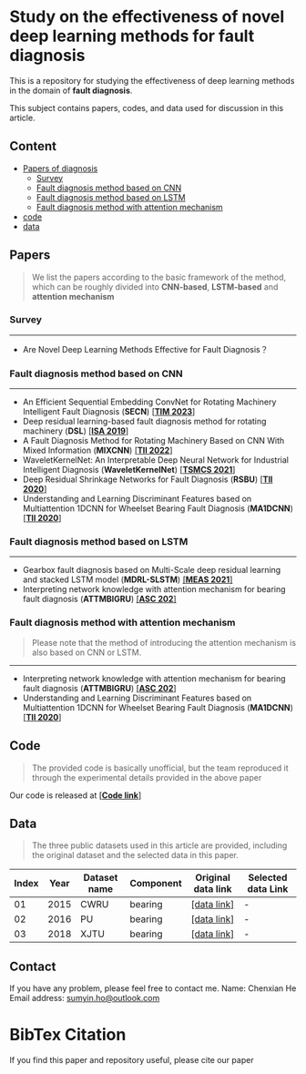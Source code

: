 # Study on the effectiveness of novel deep learning methods for fault diagnosis

This is a repository for studying the effectiveness of deep learning methods in the domain of **fault diagnosis**. 

This subject contains papers, codes, and data used for discussion in this article.

## Content

 - [Papers of diagnosis](文献)
	 - [Survey]()
	 - [Fault diagnosis method based on CNN](https://github.com/sumyinho/Novel-Models-for-Fault-Diagnosis/tree/master?tab=readme-ov-file#fault-diagnosis-method-based-on-cnn)
	 - [ Fault diagnosis method based on LSTM](LSTM)
	 - [Fault diagnosis method with attention mechanism](ATT)
 - [code](代码)
 - [data](数据)
 
 ## Papers
 
> We list the papers according to the basic framework of the method, which can be roughly divided into **CNN-based**, **LSTM-based** and **attention mechanism**
### Survey
***
 - Are Novel Deep Learning Methods Effective for Fault Diagnosis？

### Fault diagnosis method based on CNN
***
 - An Efficient Sequential Embedding ConvNet for Rotating Machinery Intelligent Fault Diagnosis (**SECN**) [[**TIM 2023**]](https://ieeexplore.ieee.org/abstract/document/10102489/)
 - Deep residual learning-based fault diagnosis method for rotating machinery (**DSL**) [[**ISA 2019**]](https://www.sciencedirect.com/science/article/abs/pii/S0019057818305202)
 - A Fault Diagnosis Method for Rotating Machinery Based on CNN With Mixed Information (**MIXCNN**) [[**TII 2022**]](https://ieeexplore.ieee.org/abstract/document/9964316)
 - WaveletKernelNet: An Interpretable Deep Neural Network for Industrial Intelligent Diagnosis (**WaveletKernelNet**) [[**TSMCS 2021**]](https://ieeexplore.ieee.org/abstract/document/9328876)
 - Deep Residual Shrinkage Networks for Fault Diagnosis (**RSBU**) [[**TII 2020**]](https://ieeexplore.ieee.org/abstract/document/8850096)
 - Understanding and Learning Discriminant Features based on Multiattention 1DCNN for Wheelset Bearing Fault Diagnosis (**MA1DCNN**) [[**TII 2020**]](https://ieeexplore.ieee.org/abstract/document/8911240)
### Fault diagnosis method based on LSTM
***
 - Gearbox fault diagnosis based on Multi-Scale deep residual learning and
stacked LSTM model (**MDRL-SLSTM**) [[**MEAS 2021**]](https://www.sciencedirect.com/science/article/abs/pii/S0263224121010216)
 - Interpreting network knowledge with attention mechanism for bearing fault diagnosis (**ATTMBIGRU**) [[**ASC 202**]](https://www.sciencedirect.com/science/article/abs/pii/S1568494620307675)
### Fault diagnosis method with attention mechanism
>Please note that the method of introducing the attention mechanism is also based on CNN or LSTM.
***
 - Interpreting network knowledge with attention mechanism for bearing fault diagnosis (**ATTMBIGRU**) [[**ASC 202**]](https://www.sciencedirect.com/science/article/abs/pii/S1568494620307675)
 - Understanding and Learning Discriminant Features based on Multiattention 1DCNN for Wheelset Bearing Fault Diagnosis (**MA1DCNN**) [[**TII 2020**]](https://ieeexplore.ieee.org/abstract/document/8911240)

 ## Code
 

> The provided code is basically unofficial, but the team reproduced it through the experimental details provided in the above paper

Our code is released at [[**Code link**]](https://github.com/sumyinho/Novel-Models-for-Fault-Diagnosis/tree/master)

## Data

> The three public datasets used in this article are provided, including the original dataset and the selected data in this paper.
> 
|  Index| Year|Dataset name|Component|Original data link|Selected data Link|
|--|--|--|--|--|--|
| 01 | 2015 |CWRU|bearing|[[data link]](https://engineering.case.edu/bearingdatacenter/apparatus-and-procedures)|-|
|02|2016|PU|bearing|[[data link]](https://groups.uni-paderborn.de/kat/BearingDataCenter/)|-|
|03|2018|XJTU|bearing|[[data link]](https://biaowang.tech/xjtu-sy-bearing-datasets/)|-|

## Contact
If you have any problem, please feel free to contact me.
Name: Chenxian He
Email address: [sumyin.ho@outlook.com](mailto:sumyin.ho@outlook.com)

# BibTex Citation
If you find this paper and repository useful, please cite our paper
```

```

